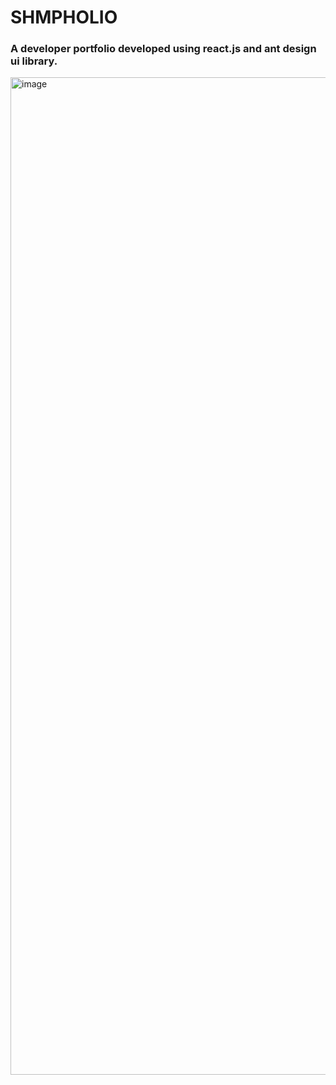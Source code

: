 <h1>SHMPHOLIO</h1>

<h3>A developer portfolio developed using react.js and ant design ui library.</h3>
<img width="1596" alt="image" src="https://user-images.githubusercontent.com/35498957/219943545-a4ed8a52-9c52-4299-b070-eabced615f13.png">


